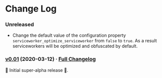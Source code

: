 # Change Log

### Unreleased

* Change the default value of the configuration property `serviceworker_optimize_serviceworker` from `false` to `true`. As a result serviceworkers will be optimized and obfuscated by default.

### [v0.01](https://github.com/realityforge/gwt-serviceworker-linker/tree/v0.01) (2020-03-12) · [Full Changelog](https://github.com/realityforge/gwt-serviceworker-linker/compare/0a38a8ee451ea957d59e7f67fb71455b0f123199...v0.01)

 ‎🎉	Initial super-alpha release ‎🎉.
